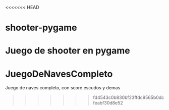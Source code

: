 <<<<<<< HEAD
# shooter-pygame
Juego de shooter en pygame 
=======
# JuegoDeNavesCompleto
Juego de naves completo, con score escudos y demas
>>>>>>> fd4543c0b830bf23ffdc9565b0dcfeabf30d8e52
